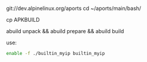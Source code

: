 #

#

git://dev.alpinelinux.org/aports
cd ~/aports/main/bash/

cp APKBUILD

abuild unpack && abuild prepare && abuild build

use:
```bash
enable -f ./builtin_myip builtin_myip 
```


